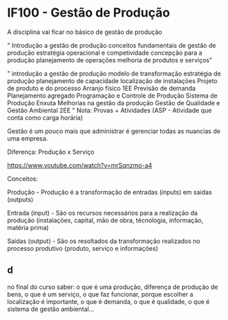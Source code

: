 # IF100 - Gestão de Produção

A disciplina vai ficar no básico de gestão de produção 

"
Introdução a gestão de produção
conceitos fundamentais de gestão de produção
estratégia operacional e competividade
concepção para a produção 
planejamento de operações
melhoria de produtos e serviços"

"
introdução a gestão de produção
modelo de transformação
estratégia de produção
planejamento de capacidade
localização de instalações
Projeto de produto e do processo
Arranjo físico
1EE
Previsão de demanda
Planejamento agregado
Programação e Controle de Produção
Sistema de Produção Enxuta
Melhorias na gestão da produção
Gestão de Qualidade e Gestão Ambiental
2EE
"
Nota: Provas + Atividades
(ASP - Atividade que conta como carga horária)

Gestão é um pouco mais que administrar é gerenciar todas as nuancias de uma empresa.

Diferença: Produção x Serviço

https://www.youtube.com/watch?v=mrSqnzmo-a4

Conceitos: 

Produção - Produção é a transformação de entradas (inputs) em saídas (outputs)

Entrada (input) - São os recursos necessários para a realização da produção (instalações, capital, mão de obra, técnologia, informação, matéria prima)

Saídas (output) - São os resoltados da transformação realizados no processo produtivo (produto, serviço e informações)





d
----

no final do curso saber: o que é uma produção, diferença de produção de bens, o que é um serviço, o que faz funcionar, porque escolher a localização é importante, o que é demanda, o que é qualidade, o que é sistema de gestão ambiental...
